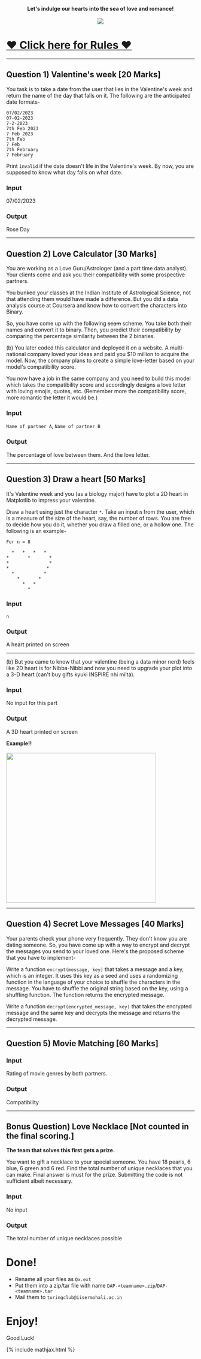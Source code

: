 <style>
  .poster {
    max-height: 100vh;
  }
</style>

<p align="center">
  <b>Let's indulge our hearts into the sea of love and romance!</b><br><br>
  <img src="poster.jpeg" class="poster"/>
</p>

# [♥ Click here for Rules ♥](./rules)

<hr color="black">

## Question 1) Valentine's week  [20 Marks]

You task is to take a date from the user that lies in the Valentine's week and return the name of the day that falls on it. The following are the anticipated date formats-

```
07/02/2023
07-02-2023
7-2-2023
7th Feb 2023
7 Feb 2023
7th Feb
7 Feb
7th February
7 February
```

Print `invalid` if the date doesn't life in the Valentine's week. By now, you are supposed to know what day falls on what date.

### Input

07/02/2023

### Output

Rose Day

<hr color="black">

## Question 2) Love Calculator [30 Marks]

You are working as a Love Guru/Astrologer (and a part time data analyst). Your clients come and ask you their compatibility with some prospective partners.

You bunked your classes at the Indian Institute of Astrological Science, not that attending them would have made a difference. But you did a data analysis course at Coursera and know how to convert the characters into Binary.

So, you have come up with the following ~~scam~~ scheme. You take both their names and convert it to binary. Then, you predict their compatibility by comparing the percentage similarity between the 2 binaries.


(b) You later coded this calculator and deployed it on a website. A multi-national company loved your ideas and paid you $10 million to acquire the model. Now, the company plans to create a simple love-letter based on your model's compatibility score.

You now have a job in the same company and you need to build this model which takes the compatibility score and accordingly designs a love letter with loving emojis, quotes, etc. (Remember more the compatibility score, more romantic the letter it would be.)

### Input

`Name of partner A`, `Name of partner B`

### Output

The percentage of love between them. And the love letter.

<hr color="black">

## Question 3) Draw a heart [50 Marks]
It's Valentine week and you (as a biology major) have to plot a 2D heart in Matplotlib to impress your valentine.

Draw a heart using just the character `*`. Take an input `n` from the user, which is a measure of the size of the heart, say, the number of rows. You are free to decide how you do it, whether you draw a filled one, or a hollow one. The following is an example-

```
For n = 8

  *   *   *   *   
*       *       * 
*               * 
*              * 
  *           *   
    *       *     
      *   *       
        *
```

### Input

`n`

### Output

A heart printed on screen

<hr color="black">

(b) But you came to know that your valentine (being a data minor nerd) feels like 2D heart is for Nibba-Nibbi and now you need to upgrade your plot into a 3-D heart (can't buy gifts kyuki INSPIRE nhi milta).
### Input

No input for this part

### Output
A 3D heart printed on screen

<p>
  <b>Example!!</b><br><br>
  <img src="3D-heart.png" width="400" height="400">
</p>

<hr color="black">



## Question 4) Secret Love Messages [40 Marks]

Your parents check your phone very frequently. They don't know you are dating someone. So, you have come up with a way to encrypt and decrypt the messages you send to your loved one. Here's the proposed scheme that you have to implement-

Write a function `encrypt(message, key)` that takes a message and a key, which is an integer. It uses this key as a seed and uses a randomizing function in the language of your choice to shuffle the characters in the message. You have to shuffle the original string based on the key, using a shuffling function. The function returns the encrypted message.

Write a function `decrypt(encrypted_message, key)` that takes the encrypted message and the same key and decrypts the message and returns the decrypted message.


<hr color="black">

## Question 5) Movie Matching [60 Marks]



### Input

Rating of movie genres by both partners.

### Output

Compatibility

<hr color="black">

## Bonus Question) Love Necklace [Not counted in the final scoring.]

**The team that solves this first gets a prize.**

You want to gift a necklace to your special someone. You have 18 pearls, 6 blue, 6 green and 6 red. Find the total number of unique necklaces that you can make. Final answer is must for the prize. Submitting the code is not sufficient albeit necessary.

### Input

No input

### Output

The total number of unique necklaces possible


# Done!

- Rename all your files as `Qx.ext`
- Put them into a zip/tar file with name `DAP-<teamname>.zip`/`DAP-<teamname>.tar`
- Mail them to `turingclub@iisermohali.ac.in`

# Enjoy!

Good Luck!


{% include mathjax.html %}
